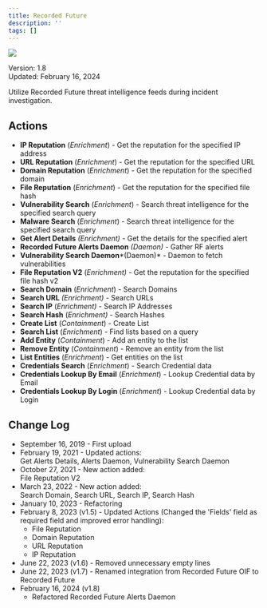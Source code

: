 ```yaml
---
title: Recorded Future
description: ''
tags: []
---
```


![](/img/platform-services/automation-service/app-central/logos/recorded-future.png)

Version: 1.8  
Updated: February 16, 2024

Utilize Recorded Future threat intelligence feeds during incident investigation.

## Actions

* **IP Reputation** (*Enrichment*) - Get the reputation for the specified IP address
* **URL Reputation** (*Enrichment*) - Get the reputation for the specified URL
* **Domain Reputation** (*Enrichment*) - Get the reputation for the specified domain
* **File Reputation** (*Enrichment*) - Get the reputation for the specified file hash
* **Vulnerability Search** (*Enrichment*) - Search threat intelligence for the specified search query
* **Malware Search** (*Enrichment*) - Search threat intelligence for the specified search query
* **Get Alert Details** *(Enrichment)* - Get the details for the specified alert
* **Recorded Future Alerts Daemon** *(Daemon)* - Gather RF alerts
* **Vulnerability Search Daemon***(Daemon)* - Daemon to fetch vulnerabilities
* **File Reputation V2** (*Enrichment)* - Get the reputation for the specified file hash v2
* **Search Domain** (*Enrichment*) - Search Domains
* **Search URL** *(Enrichment)* - Search URLs
* **Search IP** (*Enrichment)* - Search IP Addresses
* **Search Hash** (*Enrichment)* - Search Hashes
* **Create List** (*Containment*) - Create List
* **Search List** (*Enrichment*) - Find lists based on a query
* **Add Entity** (*Containment*) - Add an entity to the list
* **Remove Entity** (*Containment*) - Remove an entity from the list
* **List Entities** (*Enrichment*) - Get entities on the list
* **Credentials Search** (*Enrichment*) - Search Credential data
* **Credentials Lookup By Email** (*Enrichment*) - Lookup Credential data by Email
* **Credentials Lookup By Login** (*Enrichment*) - Lookup Credential data by Login

## Change Log

* September 16, 2019 - First upload
* February 19, 2021 - Updated actions:   
Get Alerts Details, Alerts Daemon, Vulnerability Search Daemon
* October 27, 2021 - New action added:   
File Reputation V2
* March 23, 2022 - New action added:   
Search Domain, Search URL, Search IP, Search Hash
* January 10, 2023 - Refactoring
* February 8, 2023 (v1.5) - Updated Actions (Changed the 'Fields' field as required field and improved error handling):
	+ File Reputation
	+ Domain Reputation
	+ URL Reputation
	+ IP Reputation
* June 22, 2023 (v1.6) - Removed unnecessary empty lines
* June 22, 2023 (v1.7) - Renamed integration from Recorded Future OIF to Recorded Future
* February 16, 2024 (v1.8)
    + Refactored Recorded Future Alerts Daemon